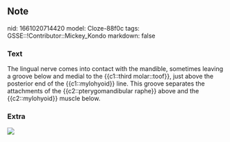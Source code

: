 ## Note
nid: 1661020714420
model: Cloze-88f0c
tags: GSSE::!Contributor::Mickey_Kondo
markdown: false

### Text
The lingual nerve comes into contact with the mandible, sometimes leaving a groove below and medial to the {{c1::third molar::toof}}, just above the posterior end of the {{c1::mylohyoid}} line. This groove separates the attachments of the {{c2::pterygomandibular raphe}} above and the {{c2::mylohyoid}} muscle below.

### Extra
<img src="1-s2.0-S0278239117301039-gr5.jpg">
